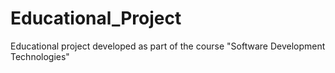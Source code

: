 # Educational_Project
 Educational project developed as part of the course "Software Development Technologies"
